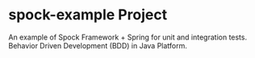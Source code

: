 # spock-example Project

An example of Spock Framework + Spring for unit and integration tests. Behavior Driven Development (BDD) in Java Platform.
